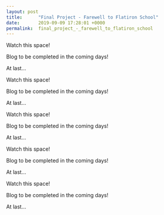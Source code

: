 ```yaml
---
layout: post
title:      "Final Project - Farewell to Flatiron School"
date:       2019-09-09 17:28:01 +0000
permalink:  final_project_-_farewell_to_flatiron_school
---
```



Watch this space!

Blog to be completed in the coming days!

At last...

Watch this space!

Blog to be completed in the coming days!

At last...

Watch this space!

Blog to be completed in the coming days!

At last...

Watch this space!

Blog to be completed in the coming days!

At last...

Watch this space!

Blog to be completed in the coming days!

At last...
